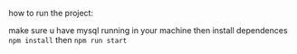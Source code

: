 how to run the project:

make sure u have mysql running in your machine then 
install dependences `npm install`
then
`npm run start` 
